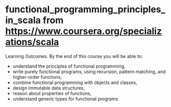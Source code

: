 # functional_programming_principles_in_scala from https://www.coursera.org/specializations/scala

Learning Outcomes. By the end of this course you will be able to:

 - understand the principles of functional programming,
 - write purely functional programs, using recursion,
   pattern matching, and higher-order functions,
 - combine functional programming with objects and classes,
 - design immutable data structures,
 - reason about properties of functions,
 - understand generic types for functional programs
